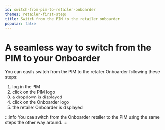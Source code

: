 ```yaml
---
id: switch-from-pim-to-retailer-onboarder
themes: retailer-first-steps
title: Switch from the PIM to the retailer onboarder
popular: false
---
```


# A seamless way to switch from the PIM to your Onboarder

You can easily switch from the PIM to the retailer Onboarder following these steps:

1. log in the PIM
1. click on the PIM logo
1. a dropdown is displayed
1. click on the Onboarder logo
1. the retailer Onboarder is displayed

:::info
You can switch from the Onboarder retailer to the PIM using the same steps the other way around.
:::
